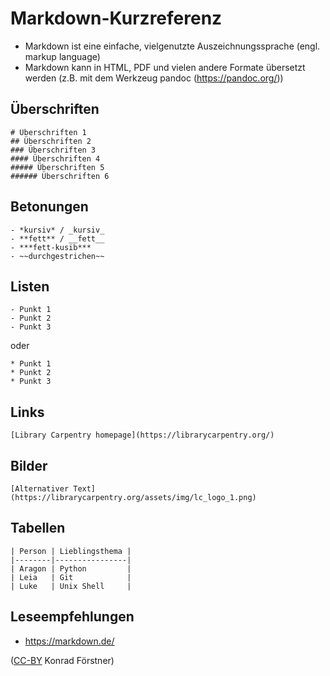 # Markdown-Kurzreferenz


- Markdown ist eine einfache, vielgenutzte Auszeichnungssprache (engl. markup
  language)
- Markdown kann in HTML, PDF und vielen andere Formate übersetzt
  werden (z.B. mit dem Werkzeug pandoc (https://pandoc.org/))

## Überschriften

```
# Überschriften 1
## Überschriften 2
### Überschriften 3
#### Überschriften 4
##### Überschriften 5
###### Überschriften 6
```

## Betonungen

```
- *kursiv* / _kursiv_
- **fett** / __fett__
- ***fett-kusib***
- ~~durchgestrichen~~
```

## Listen

```
- Punkt 1
- Punkt 2
- Punkt 3
```

oder

```
* Punkt 1
* Punkt 2
* Punkt 3
```

## Links

```
[Library Carpentry homepage](https://librarycarpentry.org/)
```

## Bilder

```
[Alternativer Text](https://librarycarpentry.org/assets/img/lc_logo_1.png)
```

## Tabellen

```
| Person | Lieblingsthema |
|--------|----------------|
| Aragon | Python         |
| Leia   | Git            |
| Luke   | Unix Shell     |
```

## Leseempfehlungen

- https://markdown.de/

([CC-BY](https://creativecommons.org/licenses/by/3.0/de/) Konrad Förstner)
